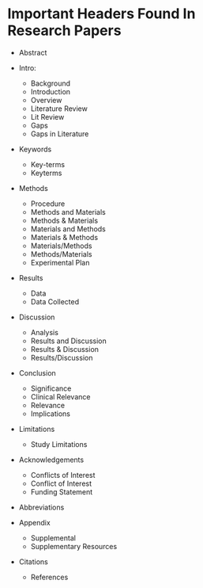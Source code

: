 # Important Headers Found In Research Papers
- Abstract

- Intro:
  - Background
  - Introduction
  - Overview
  - Literature Review
  - Lit Review
  - Gaps
  - Gaps in Literature

- Keywords
  - Key-terms
  - Keyterms    
 
- Methods
  - Procedure
  - Methods and Materials
  - Methods & Materials
  - Materials and Methods
  - Materials & Methods
  - Materials/Methods
  - Methods/Materials
  - Experimental Plan

- Results
  - Data
  - Data Collected

- Discussion
  - Analysis
  - Results and Discussion
  - Results & Discussion
  - Results/Discussion

- Conclusion
  - Significance
  - Clinical Relevance
  - Relevance
  - Implications
   
- Limitations
  - Study Limitations

- Acknowledgements
  - Conflicts of Interest
  - Conflict of Interest
  - Funding Statement

- Abbreviations

- Appendix
  - Supplemental
  - Supplementary Resources

- Citations
  - References
